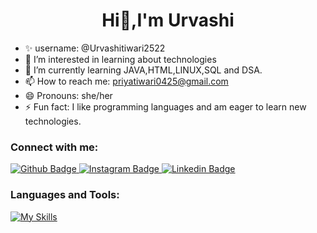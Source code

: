 <h1 align="center">Hi👋,I'm Urvashi</h1>

- ✨ username: @Urvashitiwari2522
- 👀 I’m interested in learning about technologies
- 🌱 I’m currently learning JAVA,HTML,LINUX,SQL and DSA. 
- 📫 How to reach me: priyatiwari0425@gmail.com
- 😄 Pronouns: she/her
- ⚡ Fun fact: I like programming languages and am eager to learn new technologies. 

### Connect with me:
<div id="badges">
  <a href="https://github.com/urvashitiwari2522"\>
    <img src="https://img.shields.io/badge/Github-white?style=for-the-badge&logo=Github&logoColor=black" alt="Github Badge"/>
  </a>
   <a href="https://www.instagram.com/urvashi_tiwari2208">
    <img src="https://img.shields.io/badge/Instagram-purple?style=for-the-badge&logo=instagram&logoColor=white" alt="Instagram Badge"/>
  </a>
  <a href="https://www.linkedin.com/in/urvashi-tiwari2208">
    <img src="https://img.shields.io/badge/Linkedin-blue?style=for-the-badge&logo=Linkedin&logoColor=white" alt="Linkedin Badge"/>
  </a>
</div>
 
### Languages and Tools:
[![My Skills](https://skillicons.dev/icons?i=c,java,python,linux,html,mysql)](https://skillicons.dev)



